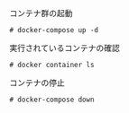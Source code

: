 
コンテナ群の起動

```
# docker-compose up -d
```

実行されているコンテナの確認

```
# docker container ls
```

コンテナの停止

```
# docker-compose down
```